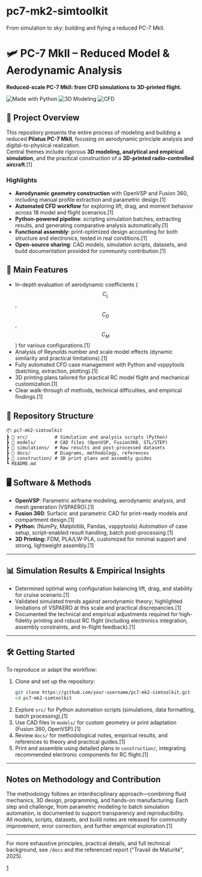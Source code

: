 # pc7-mk2-simtoolkit
From simulation to sky: building and flying a reduced PC-7 MkII.
# 🛩️ PC-7 MkII – Reduced Model & Aerodynamic Analysis

**Reduced-scale PC-7 MkII: from CFD simulations to 3D-printed flight.**

![Made with Python](https://img.shields.io/badge/Made%20with-Python-3776AB?logo=python&logoColor=white)
![3D Modeling](https://img.shields.io/badge/3D-Modeling-blue)
![CFD](https://img.shields.io/badge/CFD-Simulation-orange)

## 📖 Project Overview

This repository presents the entire process of modeling and building a reduced **Pilatus PC-7 MkII**, focusing on aerodynamic principle analysis and digital-to-physical realization.  
Central themes include rigorous **3D modeling, analytical and empirical simulation**, and the practical construction of a **3D-printed radio-controlled aircraft**.[1]

### Highlights
- **Aerodynamic geometry construction** with OpenVSP and Fusion 360, including manual profile extraction and parametric design.[1]
- **Automated CFD workflow** for exploring lift, drag, and moment behavior across 18 model and flight scenarios.[1]
- **Python-powered pipeline**: scripting simulation batches, extracting results, and generating comparative analysis automatically.[1]
- **Functional assembly**: print-optimized design accounting for both structure and electronics, tested in real conditions.[1]
- **Open-source sharing**: CAD models, simulation scripts, datasets, and build documentation provided for community contribution.[1]

## 🚀 Main Features

- In-depth evaluation of aerodynamic coefficients ($$C_L$$, $$C_D$$, $$C_M$$) for various configurations.[1]
- Analysis of Reynolds number and scale model effects (dynamic similarity and practical limitations).[1]
- Fully automated CFD case management with Python and vsppytools (batching, extraction, plotting).[1]
- 3D printing plans tailored for practical RC model flight and mechanical customization.[1]
- Clear walk-through of methods, technical difficulties, and empirical findings.[1]

## 📂 Repository Structure

```plaintext
📦 pc7-mk2-simtoolkit
┣ 📁 src/          # Simulation and analysis scripts (Python)
┣ 📁 models/       # CAD files (OpenVSP, Fusion360, STL/STEP)
┣ 📁 simulations/  # Raw results and post-processed datasets
┣ 📁 docs/         # Diagrams, methodology, references
┣ 📁 construction/ # 3D print plans and assembly guides
┗ README.md
```

## 🖥️ Software & Methods

- **OpenVSP**: Parametric airframe modeling, aerodynamic analysis, and mesh generation (VSPAERO).[1]
- **Fusion 360**: Surfacic and parametric CAD for print-ready models and compartment design.[1]
- **Python:** (NumPy, Matplotlib, Pandas, vsppytools) Automation of case setup, script-enabled result handling, batch post-processing.[1]
- **3D Printing:** FDM, PLA/LW-PLA, customized for minimal support and strong, lightweight assembly.[1]

***

## 📊 Simulation Results & Empirical Insights

- Determined optimal wing configuration balancing lift, drag, and stability for cruise scenario.[1]
- Validated simulated trends against aerodynamic theory; highlighted limitations of VSPAERO at this scale and practical discrepancies.[1]
- Documented the technical and empirical adjustments required for high-fidelity printing and robust RC flight (including electronics integration, assembly constraints, and in-flight feedback).[1]

***

## 🛠️ Getting Started

To reproduce or adapt the workflow:

1. Clone and set up the repository:
   ```bash
   git clone https://github.com/your-username/pc7-mk2-simtoolkit.git
   cd pc7-mk2-simtoolkit
   ```
2. Explore `src/` for Python automation scripts (simulations, data formatting, batch processing).[1]
3. Use CAD files in `models/` for custom geometry or print adaptation (Fusion 360, OpenVSP).[1]
4. Review `docs/` for methodological notes, empirical results, and references to theory and practical guides.[1]
5. Print and assemble using detailed plans in `construction/`, integrating recommended electronic components for RC flight.[1]

***

## Notes on Methodology and Contribution
The methodology follows an interdisciplinary approach—combining fluid mechanics, 3D design, programming, and hands-on manufacturing. Each step and challenge, from parametric modeling to batch simulation automation, is documented to support transparency and reproducibility.  
All models, scripts, datasets, and build notes are released for community improvement, error correction, and further empirical exploration.[1]

***

For more exhaustive principles, practical details, and full technical background, see `/docs` and the referenced report ("Travail de Maturité", 2025).

[1](https://ppl-ai-file-upload.s3.amazonaws.com/web/direct-files/attachments/112451556/db1f5290-06e4-4750-9461-9f220445eb5c/tm.pdf)

